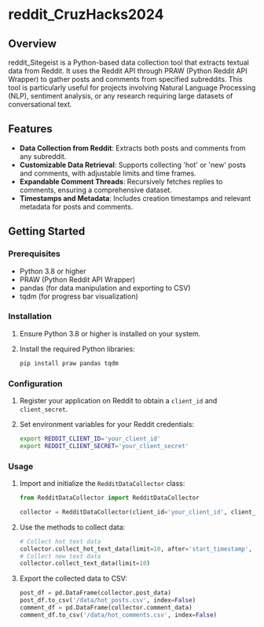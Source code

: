 # reddit_CruzHacks2024

## Overview

reddit_Sitegeist is a Python-based data collection tool that extracts textual data from Reddit. It uses the Reddit API through PRAW (Python Reddit API Wrapper) to gather posts and comments from specified subreddits. This tool is particularly useful for projects involving Natural Language Processing (NLP), sentiment analysis, or any research requiring large datasets of conversational text.

## Features

- **Data Collection from Reddit**: Extracts both posts and comments from any subreddit.
- **Customizable Data Retrieval**: Supports collecting 'hot' or 'new' posts and comments, with adjustable limits and time frames.
- **Expandable Comment Threads**: Recursively fetches replies to comments, ensuring a comprehensive dataset.
- **Timestamps and Metadata**: Includes creation timestamps and relevant metadata for posts and comments.

## Getting Started

### Prerequisites

- Python 3.8 or higher
- PRAW (Python Reddit API Wrapper)
- pandas (for data manipulation and exporting to CSV)
- tqdm (for progress bar visualization)

### Installation

1. Ensure Python 3.8 or higher is installed on your system.
2. Install the required Python libraries:

   ```bash
   pip install praw pandas tqdm
   ```

### Configuration

1. Register your application on Reddit to obtain a `client_id` and `client_secret`.
2. Set environment variables for your Reddit credentials:

   ```bash
   export REDDIT_CLIENT_ID='your_client_id'
   export REDDIT_CLIENT_SECRET='your_client_secret'
   ```

### Usage

1. Import and initialize the `RedditDataCollector` class:

   ```python
   from RedditDataCollector import RedditDataCollector

   collector = RedditDataCollector(client_id='your_client_id', client_secret='your_client_secret', user_agent='your_user_agent', subreddit_name='your_subreddit')
   ```

2. Use the methods to collect data:

   ```python
   # Collect hot text data
   collector.collect_hot_text_data(limit=10, after='start_timestamp', before='end_timestamp')
   # Collect new text data
   collector.collect_text_data(limit=10)
   ```

3. Export the collected data to CSV:

   ```python
   post_df = pd.DataFrame(collector.post_data)
   post_df.to_csv('/data/hot_posts.csv', index=False)
   comment_df = pd.DataFrame(collector.comment_data)
   comment_df.to_csv('/data/hot_comments.csv', index=False)
   ```
